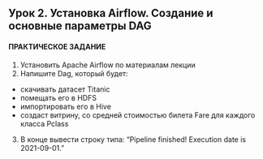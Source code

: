## Урок 2. Установка Airflow. Создание и основные параметры DAG
#### ПРАКТИЧЕСКОЕ ЗАДАНИЕ
1. Установить Apache Airflow по материалам лекции
2. Напишите Dag, который будет:
* скачивать датасет Titanic
* помещать его в HDFS
* импортировать его в Hive
* создаст витрину, со средней стоимостью билета Fare для каждого класса Pclass
3. В конце вывести строку типа: “Pipeline finished! Execution date is 2021-09-01.”
